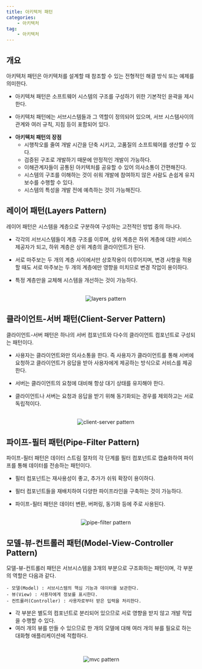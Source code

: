 ```yaml
---
title: 아키텍처 패턴
categories:
    - 아키텍처
tag:
    - 아키텍처
---
```


## 개요

아키텍처 패턴은 아키텍처를 설계할 때 참조할 수 있는 전형적인 해결 방식 또는 예제를 의미한다.

-   아키텍쳐 패턴은 소프트웨어 시스템의 구조를 구성하기 위한 기본적인 윤곽을 제시한다.

-   아키텍처 패턴에는 서브시스템들과 그 역할이 정의되어 있으며, 서브 시스템사이의 관계와 여러 규칙, 지침 등이 포함되어 있다.

*   **아키텍처 패턴의 장점**
    -   시행착오를 줄여 개발 시간을 단축 시키고, 고품질의 소프트웨어를 생산할 수 있다.
    -   검증된 구조로 개발하기 때문에 안정적인 개발이 가능하다.
    -   이해관계자들이 공통된 아키텍처를 공유할 수 있어 의사소통이 간편해진다.
    -   시스템의 구조를 이해하는 것이 쉬워 개발에 참여하지 않은 사람도 손쉽게 유지보수를 수행할 수 있다.
    -   시스템의 특성을 개발 전에 예측하는 것이 가능해진다.

## 레이어 패턴(Layers Pattern)

레이어 패턴은 시스템을 계층으로 구분하여 구성하는 고전적인 방법 중의 하나다.

-   각각의 서브시스템들이 계층 구조를 이루며, 상위 계층은 하위 계층에 대한 서비스 제공자가 되고, 하위 계층은 상위 계층의 클라이언트가 된다.
-   서로 마주보는 두 개의 계층 사이에서만 상호작용이 이루어지며, 변경 사항을 적용할 때도 서로 마주보는 두 개의 계층에만 영향을 미치므로 변경 작업이 용이하다.
-   특정 계층만을 교체해 시스템을 개선하는 것이 가능하다.  
    <br/><center>

    ![layers pattern](https://media.vlpt.us/images/taeha7b/post/9a8d2d18-1ffb-4da0-b19f-88774e1533c9/layerd.png)

## 클라이언트-서버 패턴(Client-Server Pattern)

클라이언트-서버 패턴은 하나의 서버 컴포넌트와 다수의 클라이언트 컴포넌트로 구성되는 패턴이다.

-   사용자는 클라이언트와만 의사소통을 한다. 즉 사용자가 클라이언트를 통해 서버에 요청하고 클라이언트가 응답을 받아 사용자에게 제공하는 방식으로 서비스를 제공한다.
-   서버는 클라이언트의 요청에 대비해 항상 대기 상태를 유지해야 한다.
-   클라이언트나 서버는 요청과 응답을 받기 위해 동기화되는 경우를 제외하고는 서로 독립적이다.
    <br/><br/>
    <center>

    ![client-server pattern](https://mingrammer.com/images/2017-09-10-client-server-pattern.png)

## 파이프-필터 패턴(Pipe-Filter Pattern)

파이프-필터 패턴은 데이터 스트림 절차의 각 단계를 필터 컴포넌트로 캡슐화하여 파이프를 통해 데이터를 전송하는 패턴이다.

-   필터 컴포넌트는 재사용성이 좋고, 추가가 쉬워 확장이 용이하다.
-   필터 컴포넌트들을 재배치하여 다양한 파이프라인을 구축하는 것이 가능하다.
-   파이프-필터 패턴은 데이터 변환, 버퍼링, 동기화 등에 주로 사용된다.  
    <br/><center>

    ![pipe-filter pattern](https://mingrammer.com/images/2017-09-10-pipe-filter-pattern.png)

## 모델-뷰-컨트롤러 패턴(Model-View-Controller Pattern)

모델-뷰-컨트롤러 패턴은 서브시스템을 3개의 부분으로 구조화하는 패턴이며, 각 부분의 역할은 다음과 같다.

```
- 모델(Model) : 서브시스템의 핵심 기능과 데이터를 보관한다.
- 뷰(View) : 사용자에게 정보를 표시한다.
- 컨트롤러(Controller) : 사용자로부터 받은 입력을 처리한다.
```

-   각 부분은 별도의 컴포넌트로 분리되어 있으므로 서로 영향을 받지 않고 개발 작업을 수행할 수 있다.
-   여러 개의 뷰를 만들 수 있으므로 한 개의 모델에 대해 여러 개의 뷰를 필요로 하는 대화형 애플리케이션에 적합하다.

<br/><center>

![mvc pattern](https://mingrammer.com/images/2017-09-10-model-view-controller-pattern.png)
